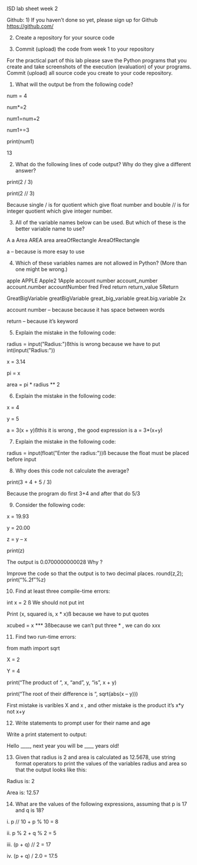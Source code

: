 ISD lab sheet week 2

Github: 1) If you haven’t done so yet, please sign up for Github https://github.com/

2) Create a repository for your source code

3) Commit (upload) the code from week 1 to your repository

For the practical part of this lab please save the Python programs that you create and take screenshots of the execution (evaluation) of your programs. Commit (upload) all source code you create to your code repository.

1. What will the output be from the following code?

num = 4

num*=2

num1=num+2

num1+=3

print(num1)

13

2. What do the following lines of code output? Why do they give a different answer?

print(2 / 3)

print(2 // 3)

Because single / is for quotient which give float number and bouble // is for integer quotient which give integer number.

3. All of the variable names below can be used. But which of these is the better variable name to use?

A a Area AREA area areaOfRectangle AreaOfRectangle

a – because is more esay to use

4. Which of these variables names are not allowed in Python? (More than one might be wrong.)

apple APPLE Apple2 1Apple account number account_number account.number accountNumber fred Fred return return_value 5Return

GreatBigVariable greatBigVariable great_big_variable great.big.variable 2x

account number – because because it has space between words

return – because it’s keyword

5. Explain the mistake in the following code:

radius = input("Radius:")ßthis is wrong because we have to put int(input("Radius:"))

x = 3.14

pi = x

area = pi * radius ** 2

6. Explain the mistake in the following code:

x = 4

y = 5

a = 3(x + y)ßthis it is wrong , the good expression is a = 3*(x+y)

7. Explain the mistake in the following code:

radius = input(float("Enter the radius:"))ß because the float must be placed before input

8. Why does this code not calculate the average?

print(3 + 4 + 5 / 3)

Because the program do first 3+4 and after that do 5/3

9. Consider the following code:

x = 19.93

y = 20.00

z = y – x

print(z)

The output is 0.0700000000028 Why ?

Improve the code so that the output is to two decimal places. round(z,2); print(“%.2f”%z)

10. Find at least three compile-time errors:

int x = 2 ß We should not put int

Print (x, squared is, x * x)ß because we have to put quotes

xcubed = x *** 3ßbecause we can’t put three * , we can do x*x*x

11. Find two run-time errors:

from math import sqrt

X = 2

Y = 4

print(“The product of “, x, “and”, y, “is”, x + y)

print(“The root of their difference is “, sqrt(abs(x – y)))

First mistake is varibles X and x , and other mistake is the product it’s x*y not x+y

12. Write statements to prompt user for their name and age

Write a print statement to output:

Hello ____, next year you will be ____ years old!

13. Given that radius is 2 and area is calculated as 12.5678, use string format operators to print the values of the variables radius and area so that the output looks like this:

Radius is: 2

Area is: 12.57

14. What are the values of the following expressions, assuming that p is 17 and q is 18?

i. p // 10 + p % 10 = 8

ii. p % 2 + q % 2 = 5

iii. (p + q) // 2 = 17

iv. (p + q) / 2.0 = 17.5
